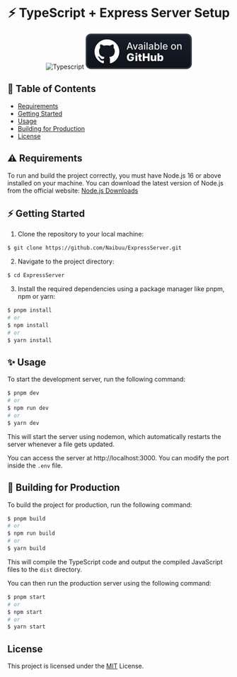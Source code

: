 <div align="center">
  <h1>⚡ TypeScript + Express Server Setup</h1>
  <img alt="Typescript" src="https://raw.githubusercontent.com/intergrav/devins-badges/1aec26abb75544baec37249f42008b2fcc0e731f/assets/cozy/built-with/typescript_vector.svg" />
  <img alt="GitHub" src="https://raw.githubusercontent.com/intergrav/devins-badges/1aec26abb75544baec37249f42008b2fcc0e731f/assets/cozy/available/github_vector.svg" />
</div>

## 📝 Table of Contents

-   [Requirements](#⚠️-requirements)
-   [Getting Started](#⚡️-getting-started)
-   [Usage](#✨-usage)
-   [Building for Production](#🚀-building-for-production)
-   [License](#license)

## ⚠️ Requirements

To run and build the project correctly, you must have Node.js 16 or above installed on your machine. You can download the latest version of Node.js from the official website: [Node.js Downloads](https://nodejs.org)

## ⚡️ Getting Started

1. Clone the repository to your local machine:

```bash
$ git clone https://github.com/Naibuu/ExpressServer.git
```

2. Navigate to the project directory:

```bash
$ cd ExpressServer
```

3. Install the required dependencies using a package manager like pnpm, npm or yarn:

```bash
$ pnpm install
# or
$ npm install
# or
$ yarn install
```

## ✨ Usage

To start the development server, run the following command:

```bash
$ pnpm dev
# or
$ npm run dev
# or
$ yarn dev
```

This will start the server using nodemon, which automatically restarts the server whenever a file gets updated.

You can access the server at http://localhost:3000. You can modify the port inside the `.env` file.

## 🚀 Building for Production

To build the project for production, run the following command:

```bash
$ pnpm build
# or
$ npm run build
# or
$ yarn build
```

This will compile the TypeScript code and output the compiled JavaScript files to the `dist` directory.

You can then run the production server using the following command:

```bash
$ pnpm start
# or
$ npm start
# or
$ yarn start
```

## License

This project is licensed under the <a href="/LICENSE">MIT</a> License.
